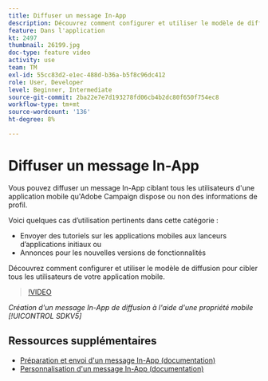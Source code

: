 ```yaml
---
title: Diffuser un message In-App
description: Découvrez comment configurer et utiliser le modèle de diffusion pour cibler tous les utilisateurs de votre application mobile.
feature: Dans l'application
kt: 2497
thumbnail: 26199.jpg
doc-type: feature video
activity: use
team: TM
exl-id: 55cc83d2-e1ec-488d-b36a-b5f8c96dc412
role: User, Developer
level: Beginner, Intermediate
source-git-commit: 2ba22e7e7d193278fd06cb4b2dc80f650f754ec8
workflow-type: tm+mt
source-wordcount: '136'
ht-degree: 8%

---
```


# Diffuser un message In-App

Vous pouvez diffuser un message In-App ciblant tous les utilisateurs d&#39;une application mobile qu&#39;Adobe Campaign dispose ou non des informations de profil.

Voici quelques cas d’utilisation pertinents dans cette catégorie :

* Envoyer des tutoriels sur les applications mobiles aux lanceurs d’applications initiaux ou
* Annonces pour les nouvelles versions de fonctionnalités

Découvrez comment configurer et utiliser le modèle de diffusion pour cibler tous les utilisateurs de votre application mobile.

>[!VIDEO](https://video.tv.adobe.com/v/26199?quality=12)

*Création d&#39;un message In-App de diffusion à l&#39;aide d&#39;une propriété mobile  [!UICONTROL SDKV5]*

## Ressources supplémentaires

* [Préparation et envoi d&#39;un message In-App (documentation)](https://docs.adobe.com/content/help/en/campaign-standard/using/communication-channels/in-app-messaging/preparing-and-sending-an-in-app-message.html)
* [Personnalisation d&#39;un message In-App (documentation)](https://docs.adobe.com/content/help/en/campaign-standard/using/communication-channels/in-app-messaging/customizing-an-in-app-message.html)
